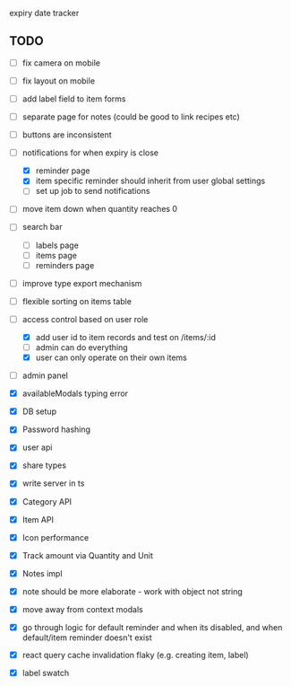 expiry date tracker

## TODO

- [ ] fix camera on mobile
- [ ] fix layout on mobile
- [ ] add label field to item forms
- [ ] separate page for notes (could be good to link recipes etc)
- [ ] buttons are inconsistent
- [ ] notifications for when expiry is close
  - [x] reminder page
  - [x] item specific reminder should inherit from user global settings
  - [ ] set up job to send notifications
- [ ] move item down when quantity reaches 0
- [ ] search bar
  - [ ] labels page
  - [ ] items page
  - [ ] reminders page
- [ ] improve type export mechanism
- [ ] flexible sorting on items table
- [ ] access control based on user role

  - [x] add user id to item records and test on /items/:id
  - [ ] admin can do everything
  - [x] user can only operate on their own items

- [ ] admin panel
- [x] availableModals typing error
- [x] DB setup
- [x] Password hashing
- [x] user api
- [x] share types
- [x] write server in ts
- [x] Category API
- [x] Item API
- [x] Icon performance
- [x] Track amount via Quantity and Unit
- [x] Notes impl
- [x] note should be more elaborate - work with object not string
- [x] move away from context modals
- [x] go through logic for default reminder and when its disabled, and when default/item reminder doesn't exist
- [x] react query cache invalidation flaky (e.g. creating item, label)
- [x] label swatch
